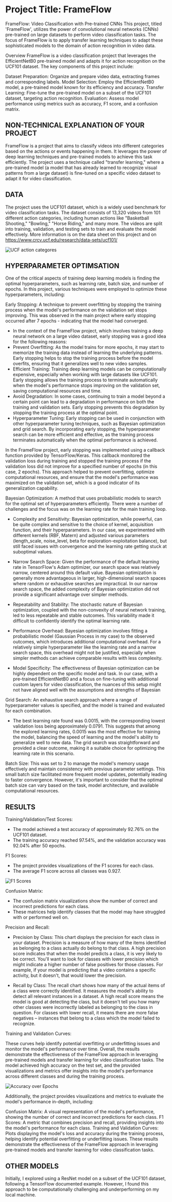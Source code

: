 # Project Title: FrameFlow
FrameFlow: Video Classification with Pre-trained CNNs
This project, titled 'FrameFlow', utilizes the power of convolutional neural networks (CNNs) pre-trained on large datasets to perform video classification tasks. The focus of FrameFlow is to apply transfer learning techniques to adapt these sophisticated models to the domain of action recognition in video data.

Overview
FrameFlow is a video classification project that leverages the EfficientNetB0 pre-trained model and adapts it for action recognition on the UCF101 dataset. The key components of this project include:

Dataset Preparation: Organize and prepare video data, extracting frames and corresponding labels.
Model Selection: Employ the EfficientNetB0 model, a pre-trained model known for its efficiency and accuracy.
Transfer Learning: Fine-tune the pre-trained model on a subset of the UCF101 dataset, targeting action recognition.
Evaluation: Assess model performance using metrics such as accuracy, F1 score, and a confusion matrix.

## NON-TECHNICAL EXPLANATION OF YOUR PROJECT

FrameFlow is a project that aims to classify videos into different categories based on the actions or events happening in them. It leverages the power of deep learning techniques and pre-trained models to achieve this task efficiently. The project uses a technique called "transfer learning," where a pre-trained model (a model that has already learned to recognize visual patterns from a large dataset) is fine-tuned on a specific video dataset to adapt it for video classification.

## DATA

The project uses the UCF101 dataset, which is a widely used benchmark for video classification tasks. The dataset consists of 13,320 videos from 101 different action categories, including human actions like "Basketball Shooting," "Bowling," "Horse Riding," and many more. The videos are split into training, validation, and testing sets to train and evaluate the model effectively. More information is on the data sheet on this project and on https://www.crcv.ucf.edu/research/data-sets/ucf101/

![UCF action categores](UCF101.jpg)

## HYPERPARAMETER OPTIMSATION

One of the critical aspects of training deep learning models is finding the optimal hyperparameters, such as learning rate, batch size, and number of epochs. In this project, various techniques were employed to optimize these hyperparameters, including:

Early Stopping: A technique to prevent overfitting by stopping the training process when the model's performance on the validation set stops improving. This was observed in the main project where early stopping occurred after 7 epochs - indicating that the model had converged.

 - In the context of the FrameFlow project, which involves training a deep neural network on a large video dataset, early stopping was a good idea for the following reasons:
 - Prevent Overfitting: As the model trains for more epochs, it may start to memorize the training data instead of learning the underlying patterns. Early stopping helps to stop the training process before the model overfits, ensuring that it generalizes well to new video samples.
 - Efficient Training: Training deep learning models can be computationally expensive, especially when working with large datasets like UCF101. Early stopping allows the training process to terminate automatically when the model's performance stops improving on the validation set, saving computational resources and time.
 - Avoid Degradation: In some cases, continuing to train a model beyond a certain point can lead to a degradation in performance on both the training and validation sets. Early stopping prevents this degradation by stopping the training process at the optimal point.
- Hyperparameter Tuning: Early stopping can be used in conjunction with other hyperparameter tuning techniques, such as Bayesian optimization and grid search. By incorporating early stopping, the hyperparameter search can be more efficient and effective, as the training process terminates automatically when the optimal performance is achieved.

In the FrameFlow project, early stopping was implemented using a callback function provided by TensorFlow/Keras. This callback monitored the validation loss during training and stopped the training process if the validation loss did not improve for a specified number of epochs (in this case, 2 epochs). This approach helped to prevent overfitting, optimize computational resources, and ensure that the model's performance was maximized on the validation set, which is a good indicator of its generalization capability.

Bayesian Optimization: A method that uses probabilistic models to search for the optimal set of hyperparameters efficiently. There were a number of challenges and the focus was on the learning rate for the main training loop. 

 - Complexity and Sensitivity: Bayesian optimization, while powerful, can be quite complex and sensitive to the choice of kernel, acquisition function, and their hyperparameters. In our case, we experimented with different kernels (RBF, Matern) and adjusted various parameters (length_scale, noise_level, beta for exploration-exploitation balance), but still faced issues with convergence and the learning rate getting stuck at suboptimal values.

 - Narrow Search Space: Given the performance of the default learning rate in TensorFlow's Adam optimizer, our search space was relatively narrow, centered around this default value. Bayesian optimization is generally more advantageous in larger, high-dimensional search spaces where random or exhaustive searches are impractical. In our narrow search space, the added complexity of Bayesian optimization did not provide a significant advantage over simpler methods.

 - Repeatability and Stability: The stochastic nature of Bayesian optimization, coupled with the non-convexity of neural network training, led to less repeatable and stable outcomes. This variability made it difficult to confidently identify the optimal learning rate.

- Performance Overhead: Bayesian optimization involves fitting a probabilistic model (Gaussian Process in my case) to the observed outcomes, which introduces additional computational overhead. For a relatively simple hyperparameter like the learning rate and a narrow search space, this overhead might not be justified, especially when simpler methods can achieve comparable results with less complexity.

 - Model Specificity: The effectiveness of Bayesian optimization can be highly dependent on the specific model and task. In our case, with a pre-trained EfficientNetB0 and a focus on fine-tuning with additional custom layers for video classification, the nuances of this setup might not have aligned well with the assumptions and strengths of Bayesian

Grid Search: An exhaustive search approach where a range of hyperparameter values is specified, and the model is trained and evaluated for each combination.

 - The best learning rate found was 0.0015, with the corresponding lowest validation loss being approximately 0.0791. This suggests that among the explored learning rates, 0.0015 was the most effective for training the model, balancing the speed of learning and the model's ability to generalize well to new data. The grid search was straightforward and provided a clear outcome, making it a suitable choice for optimizing the learning rate in this scenario.

Batch Size: This was set to 2 to manage the model's memory usage effectively and maintain consistency with previous parameter settings. This small batch size facilitated more frequent model updates, potentially leading to faster convergence. However, it's important to consider that the optimal batch size can vary based on the task, model architecture, and available computational resources.

## RESULTS

Training/Validation/Test Scores:

- The model achieved a test accuracy of approximately 92.76% on the UCF101 dataset.
- The training accuracy reached 97.54%, and the validation accuracy was 92.04% after 50 epochs.

F1 Scores:
- The project provides visualizations of the F1 scores for each class.
- The average F1 score across all classes was 0.927.

![F1 Scores](Final_F1_Scores.png)

Confusion Matrix:

- The confusion matrix visualizations show the number of correct and incorrect predictions for each class.
- These matrices help identify classes that the model may have struggled with or performed well on.

Precision and Recall:

- Precision by Class: This chart displays the precision for each class in your dataset. Precision is a measure of how many of the items identified as belonging to a class actually do belong to that class. A high precision score indicates that when the model predicts a class, it is very likely to be correct. You'll want to look for classes with lower precision which might indicate a higher number of false positives for those classes. For example, if your model is predicting that a video contains a specific activity, but it doesn't, that would lower the precision.

- Recall by Class: The recall chart shows how many of the actual items of a class were correctly identified. It measures the model's ability to detect all relevant instances in a dataset. A high recall score means the model is good at detecting the class, but it doesn't tell you how many other classes were incorrectly labeled as belonging to the class in question. For classes with lower recall, it means there are more false negatives – instances that belong to a class which the model failed to recognize.

Training and Validation Curves:

These curves help identify potential overfitting or underfitting issues and monitor the model's performance over time.
Overall, the results demonstrate the effectiveness of the FrameFlow approach in leveraging pre-trained models and transfer learning for video classification tasks. The model achieved high accuracy on the test set, and the provided visualizations and metrics offer insights into the model's performance across different classes and during the training process.

![Accuracy over Epochs](Final_Accuracy.png)

Additionally, the project provides visualizations and metrics to evaluate the model's performance in-depth, including:

Confusion Matrix: A visual representation of the model's performance, showing the number of correct and incorrect predictions for each class.
F1 Scores: A metric that combines precision and recall, providing insights into the model's performance for each class.
Training and Validation Curves: Plots displaying the model's loss and accuracy during the training process, helping identify potential overfitting or underfitting issues.
These results demonstrate the effectiveness of the FrameFlow approach in leveraging pre-trained models and transfer learning for video classification tasks.

## OTHER MODELS
Initially, I explored using a ResNet model on a subset of the UCF101 dataset, following a TensorFlow documented example. However, I found this approach to be computationally challenging and underperforming on my local machine.
